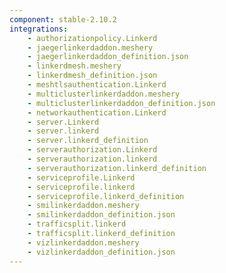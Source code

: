 ```yaml
---
component: stable-2.10.2
integrations:
    - authorizationpolicy.Linkerd
    - jaegerlinkerdaddon.meshery
    - jaegerlinkerdaddon_definition.json
    - linkerdmesh.meshery
    - linkerdmesh_definition.json
    - meshtlsauthentication.Linkerd
    - multiclusterlinkerdaddon.meshery
    - multiclusterlinkerdaddon_definition.json
    - networkauthentication.Linkerd
    - server.Linkerd
    - server.linkerd
    - server.linkerd_definition
    - serverauthorization.Linkerd
    - serverauthorization.linkerd
    - serverauthorization.linkerd_definition
    - serviceprofile.Linkerd
    - serviceprofile.linkerd
    - serviceprofile.linkerd_definition
    - smilinkerdaddon.meshery
    - smilinkerdaddon_definition.json
    - trafficsplit.linkerd
    - trafficsplit.linkerd_definition
    - vizlinkerdaddon.meshery
    - vizlinkerdaddon_definition.json
---
```

